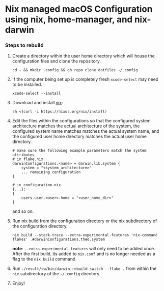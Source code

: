 
# Nix managed macOS Configuration using nix, home-manager, and nix-darwin

### Steps to rebuild
 1. Create a directory within the user home directory which will house the configuration files and clone the repository.
        
    ```shell
    cd ~ && mkdir .config && gh repo clone dotfiles ~/.config
    ```

 2. If the computer being set up is completely fresh `xcode-select` may need to be installed.
   
    ```shell
    xcode-select --install
    ```

3. Download and install [nix](https://nixos.org/download#nix-install-macos):
    ```shell
    sh <(curl -L https://nixos.org/nix/install)
    ```

4. Edit the files within the configurations so that the configured system architecture matches the actual architecture of the system, the configured system name matches matches the actual system name, and the configured user home directory matches the actual user home directory.

    ```shell
    # make sure the following example parameters match the system attributes
    # in flake.nix
    darwinConfigurations.<name> = darwin.lib.system {
        system = "<system_architecture>"
        ... remaining configuration
    }

    # in configuration.nix
    {...}: 
    {
        users.user.<user>.home = "<user_home_dir>"
    }
    ```
    and so on.
5. Run nix build from the configuraiton directory or the nix subdirectory of the configuration directory.

    ```shell
    nix build --stack-trace --extra-experimental-features 'nix-command flakes' .#darwinConfigurations.theo.system
    ```
    **note**: `--extra-experimental-features` will only need to be added once. After the first build, its added to `nix.conf` and is no longer needed as a flag to the `nix build` command.

5. Run `./result/sw/bin/darwin-rebuild switch --flake .` from within the `nix` subdirectory of the `~/.config` directory.
6. Enjoy!


    